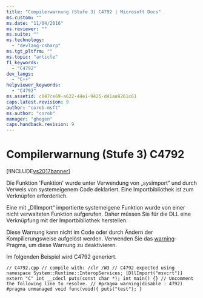 ```yaml
---
title: "Compilerwarnung (Stufe 3) C4792 | Microsoft Docs"
ms.custom: ""
ms.date: "11/04/2016"
ms.reviewer: ""
ms.suite: ""
ms.technology: 
  - "devlang-csharp"
ms.tgt_pltfrm: ""
ms.topic: "article"
f1_keywords: 
  - "C4792"
dev_langs: 
  - "C++"
helpviewer_keywords: 
  - "C4792"
ms.assetid: c047ce69-a622-44e1-9425-d41aa9261c61
caps.latest.revision: 9
author: "corob-msft"
ms.author: "corob"
manager: "ghogen"
caps.handback.revision: 9
---
```

# Compilerwarnung (Stufe 3) C4792
[!INCLUDE[vs2017banner](../../assembler/inline/includes/vs2017banner.md)]

Die Funktion 'Funktion' wurde unter Verwendung von „sysimport“ und durch Verweis von systemeigenem Code deklariert. Eine Importbibliothek ist zum Verknüpfen erforderlich.  
  
 Eine mit „DllImport“ importierte systemeigene Funktion wurde von einer nicht verwalteten Funktion aufgerufen. Daher müssen Sie für die DLL eine Verknüpfung mit der Importbibliothek herstellen.  
  
 Diese Warnung kann nicht im Code oder durch Ändern der Kompilierungsweise aufgelöst werden. Verwenden Sie das [warning](../../preprocessor/warning.md)\-Pragma, um diese Warnung zu deaktivieren.  
  
 Im folgenden Beispiel wird C4792 generiert.  
  
```  
// C4792.cpp // compile with: /clr /W3 // C4792 expected using namespace System::Runtime::InteropServices; [DllImport("msvcrt")] extern "C" int __cdecl puts(const char *); int main() {} // Uncomment the following line to resolve. // #pragma warning(disable : 4792) #pragma unmanaged void func(void){ puts("test"); }  
```
